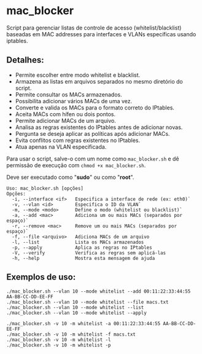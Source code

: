 # mac_blocker
Script para gerenciar listas de controle de acesso (whitelist/blacklist) baseadas em MAC addresses para interfaces e VLANs específicas usando iptables.

## Detalhes:
  - Permite escolher entre modo whitelist e blacklist.
  - Armazena as listas em arquivos separados no mesmo diretório do script.
  - Permite consultar os MACs armazenados.
  - Possibilita adicionar vários MACs de uma vez.
  - Converte e valida os MACs para o formato correto do IPtables.
  - Aceita MACs com hífen ou dois pontos.
  - Permite adicionar MACs de um arquivo.
  - Analisa as regras existentes do IPtables antes de adicionar novas.
  - Pergunta se deseja aplicar as políticas após adicionar MACs.
  - Evita conflitos com regras existentes no IPtables.
  - Atua apenas na VLAN especificada.

Para usar o script, salve-o com um nome como `mac_blocker.sh` e dê permissão de execução com `chmod +x mac_blocker.sh`.

Deve ser executado como "**sudo**" ou como "**root**".

```
Uso: mac_blocker.sh [opções]
Opções:
  -i, --interface <if>   Especifica a interface de rede (ex: eth0)`
  -v, --vlan <id>        Especifica o ID da VLAN`
  -m, --mode <modo>      Define o modo (whitelist ou blacklist)`
  -a, --add <mac>        Adiciona um ou mais MACs (separados por espaço)`
  -r, --remove <mac>     Remove um ou mais MACs (separados por espaço)`
  -f, --file <arquivo>   Adiciona MACs de um arquivo
  -l, --list             Lista os MACs armazenados
  -p, --apply            Aplica as regras no IPtables
  -V, --verify           Verifica as regras sem aplicá-las
  -h, --help             Mostra esta mensagem de ajuda
```

## Exemplos de uso:
```
./mac_blocker.sh --vlan 10 --mode whitelist --add 00:11:22:33:44:55 AA-BB-CC-DD-EE-FF
./mac_blocker.sh --vlan 10 --mode whitelist --file macs.txt
./mac_blocker.sh --vlan 10 --mode whitelist --list
./mac_blocker.sh --vlan 10 --mode whitelist --apply

./mac_blocker.sh -v 10 -m whitelist -a 00:11:22:33:44:55 AA-BB-CC-DD-EE-FF
./mac_blocker.sh -v 10 -m whitelist -f macs.txt
./mac_blocker.sh -v 10 -m whitelist -l
./mac_blocker.sh -v 10 -m whitelist -p
```
